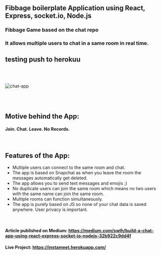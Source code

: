 ## Fibbage boilerplate Application using React, Express, socket.io, Node.js
### Fibbage Game based on the chat repo 
### It allows multiple users to chat in a same room in real time.

## testing push to herokuu

<br></br>

![chat-app](https://user-images.githubusercontent.com/31348093/91637318-46c18a80-ea25-11ea-9acf-fbda18a529be.png)

<br></br>

## Motive behind the App:
#### Join. Chat. Leave. No Records.

<br />

## Features of the App:
<ul>
    <li>Multiple users can connect to the same room and chat.</li>
    <li>The app is based on Snapchat as when you leave the room the messages automatically get deleted.</li>
    <li>The app allows you to send text messages and emojis ;)</li>
    <li>No duplicate users can join the same room which means no two users with the same name can join the same room.</li>
    <li>Multiple rooms can function simultaneously.
    <li>The app is purely based on JS so none of your chat data is saved anywhere. User privacy is important.</li>
</ul>

<br />

#### Article published on Medium: https://medium.com/swlh/build-a-chat-app-using-react-express-socket-io-nodejs-32b922c9dd4f
#### Live Project: https://instameet.herokuapp.com/
